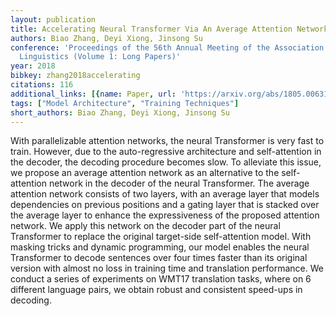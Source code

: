 ```yaml
---
layout: publication
title: Accelerating Neural Transformer Via An Average Attention Network
authors: Biao Zhang, Deyi Xiong, Jinsong Su
conference: 'Proceedings of the 56th Annual Meeting of the Association for Computational
  Linguistics (Volume 1: Long Papers)'
year: 2018
bibkey: zhang2018accelerating
citations: 116
additional_links: [{name: Paper, url: 'https://arxiv.org/abs/1805.00631'}]
tags: ["Model Architecture", "Training Techniques"]
short_authors: Biao Zhang, Deyi Xiong, Jinsong Su
---
```

With parallelizable attention networks, the neural Transformer is very fast
to train. However, due to the auto-regressive architecture and self-attention
in the decoder, the decoding procedure becomes slow. To alleviate this issue,
we propose an average attention network as an alternative to the self-attention
network in the decoder of the neural Transformer. The average attention network
consists of two layers, with an average layer that models dependencies on
previous positions and a gating layer that is stacked over the average layer to
enhance the expressiveness of the proposed attention network. We apply this
network on the decoder part of the neural Transformer to replace the original
target-side self-attention model. With masking tricks and dynamic programming,
our model enables the neural Transformer to decode sentences over four times
faster than its original version with almost no loss in training time and
translation performance. We conduct a series of experiments on WMT17
translation tasks, where on 6 different language pairs, we obtain robust and
consistent speed-ups in decoding.